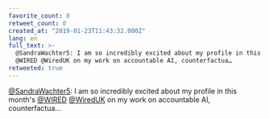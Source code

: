 ```yaml
---
favorite_count: 0
retweet_count: 0
created_at: "2019-01-23T11:43:32.000Z"
lang: en
full_text: >-
  @SandraWachter5: I am so incredibly excited about my profile in this month's
  @WIRED @WiredUK on my work on accountable AI, counterfactua…
retweeted: true
---
```


[@SandraWachter5](https://twitter.com/SandraWachter5): I am so incredibly
excited about my profile in this month's [@WIRED](https://twitter.com/WIRED)
[@WiredUK](https://twitter.com/WiredUK) on my work on accountable AI,
counterfactua…
